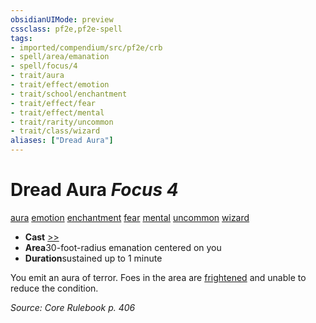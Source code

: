 ```yaml
---
obsidianUIMode: preview
cssclass: pf2e,pf2e-spell
tags:
- imported/compendium/src/pf2e/crb
- spell/area/emanation
- spell/focus/4
- trait/aura
- trait/effect/emotion
- trait/school/enchantment
- trait/effect/fear
- trait/effect/mental
- trait/rarity/uncommon
- trait/class/wizard
aliases: ["Dread Aura"]
---
```

# Dread Aura *Focus 4*   
[aura](rules/traits/aura.md)  [emotion](emotion.md)  [enchantment](enchantment.md)  [fear](rules/traits/fear.md)  [mental](mental.md)  [uncommon](uncommon.md)  [wizard](rules/traits/wizard.md)  

- **Cast** [>>](chapter-9-playing-the-game.md#Actions "Two-Action") 
- **Area**30-foot-radius emanation centered on you
- **Duration**sustained up to 1 minute

You emit an aura of terror. Foes in the area are [frightened](conditions.md#Frightened) and unable to reduce the condition.

*Source: Core Rulebook p. 406*